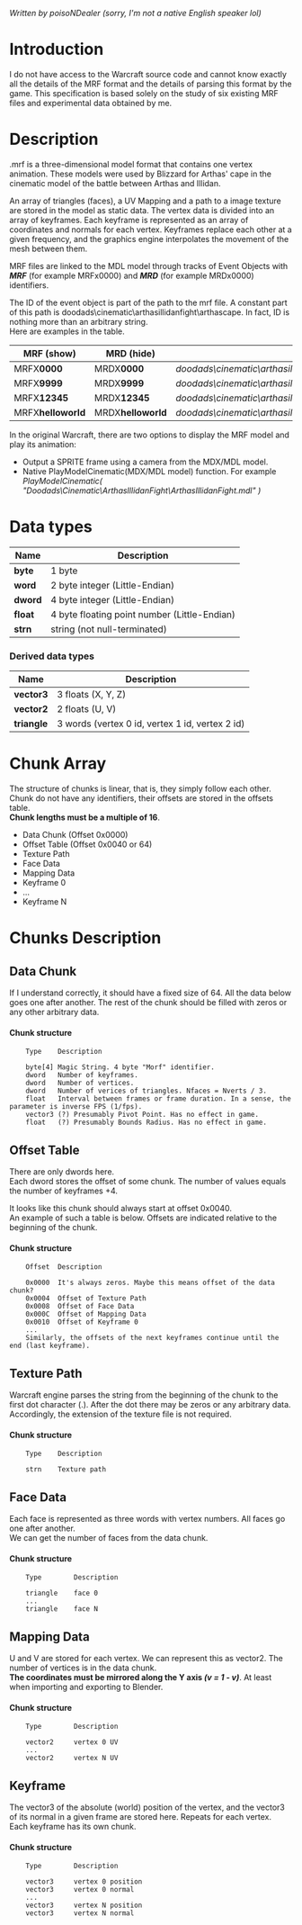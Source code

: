 *Written by poisoNDealer (sorry, I'm not a native English speaker lol)*


# Introduction

I do not have access to the Warcraft source code and cannot know exactly all the details of the MRF format and the details of parsing this format by the game. This specification is based solely on the study of six existing MRF files and experimental data obtained by me.

# Description

.mrf is a three-dimensional model format that contains one vertex animation. These models were used by Blizzard for Arthas' cape in the cinematic model of the battle between Arthas and Illidan.

An array of triangles (faces), a UV Mapping and a path to a image texture are stored in the model as static data.
The vertex data is divided into an array of keyframes. Each keyframe is represented as an array of coordinates and normals for each vertex. Keyframes replace each other at a given frequency, and the graphics engine interpolates the movement of the mesh between them.  

MRF files are linked to the MDL model through tracks of Event Objects with ***MRF*** (for example MRFx0000) and ***MRD*** (for example MRDx0000) identifiers.

The ID of the event object is part of the path to the mrf file. A constant part of this path is doodads\cinematic\arthasillidanfight\arthascape. In fact, ID is nothing more than an arbitrary string.  
Here are examples in the table.

| MRF (show)  | MRD (hide) | Path |
|------|-------|-------|
| MRFX**0000** | MRDX**0000** | *doodads\cinematic\arthasillidanfight\arthascape**0000**.mrf* |
| MRFX**9999** | MRDX**9999** | *doodads\cinematic\arthasillidanfight\arthascape**9999**.mrf* |
| MRFX**12345** | MRDX**12345** | *doodads\cinematic\arthasillidanfight\arthascape**12345**.mrf* |
| MRFX**helloworld** | MRDX**helloworld** | *doodads\cinematic\arthasillidanfight\arthascape**helloworld**.mrf* |


In the original Warcraft, there are two options to display the MRF model and play its animation:
- Output a SPRITE frame using a camera from the MDX/MDL model.
- Native PlayModelCinematic(MDX/MDL model) function.  For example *PlayModelCinematic( "Doodads\\Cinematic\\ArthasIllidanFight\\ArthasIllidanFight.mdl" )*

# Data types 

| Name  | Description |
|------|-------|
| **byte** | 1 byte |
| **word** | 2 byte integer (Little-Endian) |
| **dword** | 4 byte integer (Little-Endian) |
| **float** | 4 byte floating point number (Little-Endian) |
| **strn** | string (not null-terminated)|

### Derived data types
| Name  | Description |
|------|-------|
| **vector3** | 3 floats (X, Y, Z) |
| **vector2** | 2 floats (U, V) |
| **triangle** | 3 words (vertex 0 id, vertex 1 id, vertex 2 id) |



# Chunk Array
The structure of chunks is linear, that is, they simply follow each other. Chunk do not have any identifiers, their offsets are stored in the offsets table.  
**Chunk lengths must be a multiple of 16**.  


- Data Chunk (Offset 0x0000) 
- Offset Table (Offset 0x0040 or 64) 
- Texture Path
- Face Data
- Mapping Data
- Keyframe 0
- ...
- Keyframe N

# Chunks Description

## Data Chunk
If I understand correctly, it should have a fixed size of 64. 
All the data below goes one after another. The rest of the chunk should be filled with zeros or any other arbitrary data.  
#### Chunk structure
    
        Type    Description

        byte[4] Magic String. 4 byte "Morf" identifier.
        dword   Number of keyframes.
        dword   Number of vertices.
        dword   Number of verices of triangles. Nfaces = Nverts / 3.
        float   Interval between frames or frame duration. In a sense, the parameter is inverse FPS (1/fps).
        vector3 (?) Presumably Pivot Point. Has no effect in game.
        float   (?) Presumably Bounds Radius. Has no effect in game.

## Offset Table
There are only dwords here.  
Each dword stores the offset of some chunk. The number of values equals the number of keyframes +4.  

It looks like this chunk should always start at offset 0x0040.  
An example of such a table is below. Offsets are indicated relative to the beginning of the chunk.
#### Chunk structure

        Offset  Description

        0x0000  It's always zeros. Maybe this means offset of the data chunk?
        0x0004  Offset of Texture Path
        0x0008  Offset of Face Data
        0x000C  Offset of Mapping Data
        0x0010  Offset of Keyframe 0
        ...
        Similarly, the offsets of the next keyframes continue until the end (last keyframe).

## Texture Path
Warcraft engine parses the string from the beginning of the chunk to the first dot character (.). 
After the dot there may be zeros or any arbitrary data. Accordingly, the extension of the texture file is not required.
#### Chunk structure

        Type    Description

        strn    Texture path

## Face Data
Each face is represented as three words with vertex numbers. All faces go one after another.  
We can get the number of faces from the data chunk.
#### Chunk structure

        Type        Description

        triangle    face 0 
        ...
        triangle    face N 

## Mapping Data
U and V are stored for each vertex. We can represent this as vector2. 
The number of vertices is in the data chunk.  
**The coordinates must be mirrored along the Y axis *(v = 1 - v)***. At least when importing and exporting to Blender.

#### Chunk structure

        Type        Description

        vector2     vertex 0 UV
        ...
        vector2     vertex N UV

## Keyframe 
The vector3 of the absolute (world) position of the vertex, and the vector3 of its normal in a given frame are stored here. Repeats for each vertex.  
Each keyframe has its own chunk.
#### Chunk structure
        Type        Description

        vector3     vertex 0 position 
        vector3     vertex 0 normal 
        ...
        vector3     vertex N position 
        vector3     vertex N normal 
    




